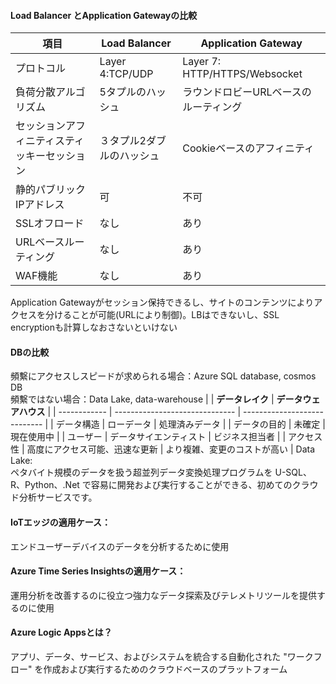  #### Load Balancer とApplication Gatewayの比較
 
 | 項目                                         | Load Balancer             | Application Gateway                   |
| -------------------------------------------- | ------------------------- | ------------------------------------- |
| プロトコル                                   | Layer 4:TCP/UDP           | Layer 7: HTTP/HTTPS/Websocket         |
| 負荷分散アルゴリズム                         | 5タプルのハッシュ         | ラウンドロビーURLベースのルーティング |
| セッションアフィニティスティッキーセッション | ３タプル2ダブルのハッシュ | Cookieベースのアフィニティ            |
| 静的パブリックIPアドレス                     | 可                        | 不可                                  |
| SSLオフロード                                | なし                      | あり                                  |
| URLベースルーティング                        | なし                      | あり                                  |
| WAF機能                                      | なし                      | あり                                  |

Application Gatewayがセッション保持できるし、サイトのコンテンツによりアクセスを分けることが可能(URLにより制御)。LBはできないし、SSL encryptionも計算しなおさないといけない

#### DBの比較

頻繫にアクセスしスピードが求められる場合：Azure SQL database, cosmos DB  
頻繫ではない場合：Data Lake, data-warehouse
|              | **データレイク**               | **データウェアハウス**       |
| ------------ | ------------------------------ | ---------------------------- |
| データ構造   | ローデータ                     | 処理済みデータ               |
| データの目的 | 未確定                         | 現在使用中                   |
| ユーザー     | データサイエンティスト         | ビジネス担当者               |
| アクセス性   | 高度にアクセス可能、迅速な更新 | より複雑、変更のコストが高い |
Data Lake:  
ペタバイト規模のデータを扱う超並列データ変換処理プログラムを U-SQL、R、Python、.Net で容易に開発および実行することができる、初めてのクラウド分析サービスです。

#### IoTエッジの適用ケース：  
エンドユーザーデバイスのデータを分析するために使用

#### Azure Time Series Insightsの適用ケース：  
運用分析を改善するのに役立つ強力なデータ探索及びテレメトリツールを提供するのに使用

#### Azure Logic Appsとは？  
アプリ、データ、サービス、およびシステムを統合する自動化された "ワークフロー" を作成および実行するためのクラウドベースのプラットフォーム
